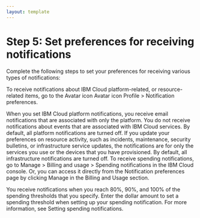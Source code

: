 ```yaml
---
layout: template
---
```


# Step 5: Set preferences for receiving notifications

Complete the following steps to set your preferences for receiving various types of notifications:

To receive notifications about IBM Cloud platform-related, or resource-related items, go to the Avatar icon Avatar icon Profile > Notification preferences.

When you set IBM Cloud platform notifications, you receive email notifications that are associated with only the platform. You do not receive notifications about events that are associated with IBM Cloud services. By default, all platform notifications are turned off.
If you update your preferences on resource activity, such as incidents, maintenance, security bulletins, or infrastructure service updates, the notifications are for only the services you use or the devices that you have provisioned. By default, all infrastructure notifications are turned off.
To receive spending notifications, go to Manage > Billing and usage > Spending notifications in the IBM Cloud console. Or, you can access it directly from the Notification preferences page by clicking Manage in the Billing and Usage section.

You receive notifications when you reach 80%, 90%, and 100% of the spending thresholds that you specify. Enter the dollar amount to set a spending threshold when setting up your spending notification. For more information, see Setting spending notifications.
